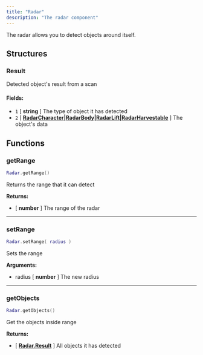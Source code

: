 ```yaml
---
title: "Radar"
description: "The radar component"
---
```


The radar allows you to detect objects around itself.

## Structures

### Result

Detected object's result from a scan

#### Fields:
- `1` [ **string** ] The type of object it has detected
- `2` [ **[RadarCharacter](/docs/lua-api/user-data/radarcharacter/)|[RadarBody](/docs/lua-api/user-data/radarbody/)|[RadarLift](/docs/lua-api/user-data/radarlift/)|[RadarHarvestable](/docs/lua-api/user-data/radarharvestable/)** ] The object's data

## Functions

### getRange

```lua
Radar.getRange()
```

Returns the range that it can detect

**Returns:**
- [ **number** ] The range of the radar

---

### setRange

```lua
Radar.setRange( radius )
```

Sets the range

**Arguments:**
- radius [ **number** ] The new radius

---

### getObjects

```lua
Radar.getObjects()
```

Get the objects inside range

**Returns:**
- [ **[Radar.Result](#result)** ] All objects it has detected
